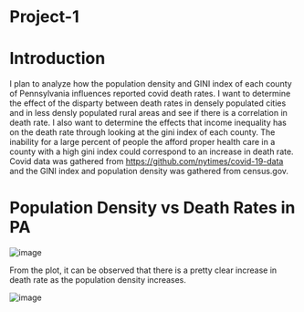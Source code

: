 # Project-1
# Introduction
I plan to analyze how the population density and GINI index of each county of Pennsylvania influences reported covid death rates. I want to determine the effect of the disparty between death rates in densely populated cities and in less densly populated rural areas and see if there is a correlation in death rate. I also want to determine the effects that income inequality has on the death rate through looking at the gini index of each county. The inability for a large percent of people the afford proper health care in a county with a high gini index could correspond to an increase in death rate. Covid data was gathered from https://github.com/nytimes/covid-19-data and the GINI index and population density was gathered from census.gov.
# Population Density vs Death Rates in PA
![image](https://user-images.githubusercontent.com/112734081/197309297-1194f095-8845-4ae6-b6de-ef50fe07238e.png)

From the plot, it can be observed that there is a pretty clear increase in death rate as the population density increases.

![image](https://user-images.githubusercontent.com/112734081/197309415-8d35cc3c-272e-425f-bad1-5154c7dde99b.png)
